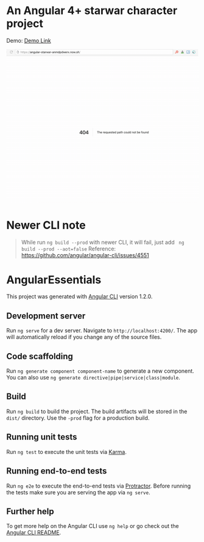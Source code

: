 # An Angular 4+ starwar character project

Demo: [Demo Link](https://angular-starwar-anmdpdwerx.now.sh/)

![Demo picture](https://raw.githubusercontent.com/ookangzheng/angular-starwar/master/Demo.gif)

# Newer CLI note
> While run ```ng build --prod``` with newer CLI, it will fail, just add ``` ng build --prod --aot=false```
> Reference: https://github.com/angular/angular-cli/issues/4551

# AngularEssentials

This project was generated with [Angular CLI](https://github.com/angular/angular-cli) version 1.2.0.

## Development server

Run `ng serve` for a dev server. Navigate to `http://localhost:4200/`. The app will automatically reload if you change any of the source files.

## Code scaffolding

Run `ng generate component component-name` to generate a new component. You can also use `ng generate directive|pipe|service|class|module`.

## Build

Run `ng build` to build the project. The build artifacts will be stored in the `dist/` directory. Use the `-prod` flag for a production build.

## Running unit tests

Run `ng test` to execute the unit tests via [Karma](https://karma-runner.github.io).

## Running end-to-end tests

Run `ng e2e` to execute the end-to-end tests via [Protractor](http://www.protractortest.org/).
Before running the tests make sure you are serving the app via `ng serve`.

## Further help

To get more help on the Angular CLI use `ng help` or go check out the [Angular CLI README](https://github.com/angular/angular-cli/blob/master/README.md).
